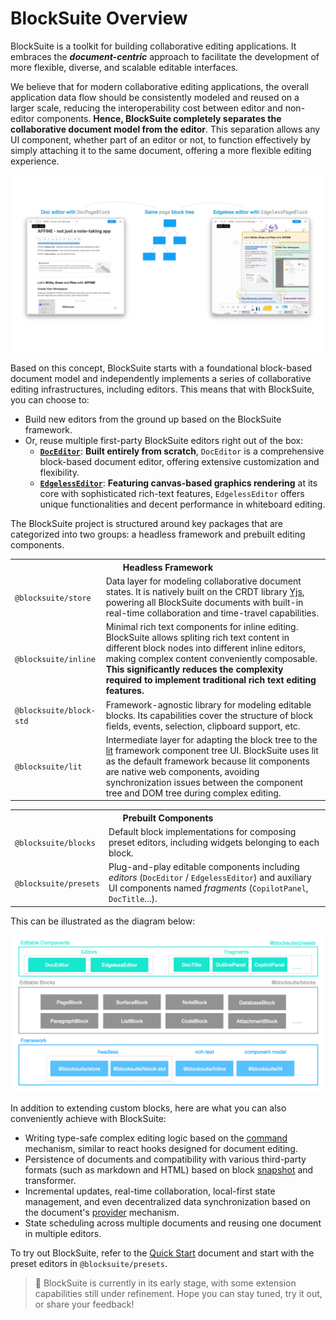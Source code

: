 # BlockSuite Overview

BlockSuite is a toolkit for building collaborative editing applications. It embraces the **_document-centric_** approach to facilitate the development of more flexible, diverse, and scalable editable interfaces.

We believe that for modern collaborative editing applications, the overall application data flow should be consistently modeled and reused on a larger scale, reducing the interoperability cost between editor and non-editor components. **Hence, BlockSuite completely separates the collaborative document model from the editor**. This separation allows any UI component, whether part of an editor or not, to function effectively by simply attaching it to the same document, offering a more flexible editing experience.

![showcase-doc-edgeless-editors](./images/showcase-doc-edgeless-editors.jpg)

<!--
> For an understanding of the design philosophy advocated by BlockSuite, please read the _Document-Centric, CRDT-Native_ article.
-->

Based on this concept, BlockSuite starts with a foundational block-based document model and independently implements a series of collaborative editing infrastructures, including editors. This means that with BlockSuite, you can choose to:

- Build new editors from the ground up based on the BlockSuite framework.
- Or, reuse multiple first-party BlockSuite editors right out of the box:
  - [**`DocEditor`**](./presets/doc-editor): **Built entirely from scratch**, `DocEditor` is a comprehensive block-based document editor, offering extensive customization and flexibility.
  - [**`EdgelessEditor`**](./presets/edgeless-editor): **Featuring canvas-based graphics rendering** at its core with sophisticated rich-text features, `EdgelessEditor` offers unique functionalities and decent performance in whiteboard editing.

The BlockSuite project is structured around key packages that are categorized into two groups: a headless framework and prebuilt editing components.

<table>
  <tr>
    <th colspan="2">Headless Framework</th>
  </tr>
  <tr>
    <td><code>@blocksuite/store</code></td>
    <td>Data layer for modeling collaborative document states. It is natively built on the CRDT library <a href="https://github.com/yjs/yjs">Yjs</a>, powering all BlockSuite documents with built-in real-time collaboration and time-travel capabilities.</td>
  </tr>
  <tr>
    <td><code>@blocksuite/inline</code></td>
    <td>Minimal rich text components for inline editing. BlockSuite allows spliting rich text content in different block nodes into different inline editors, making complex content conveniently composable. <strong>This significantly reduces the complexity required to implement traditional rich text editing features.</strong></td>
  </tr>
  <tr>
    <td><code>@blocksuite/block-std</code></td>
    <td>Framework-agnostic library for modeling editable blocks. Its capabilities cover the structure of block fields, events, selection, clipboard support, etc.</td>
  </tr>
  <tr>
    <td><code>@blocksuite/lit</code></td>
    <td>Intermediate layer for adapting the block tree to the <a href="https://lit.dev/">lit</a> framework component tree UI. BlockSuite uses lit as the default framework because lit components are native web components, avoiding synchronization issues between the component tree and DOM tree during complex editing.</td>
  </tr>
</table>

<table>
  <tr>
    <th colspan="2">Prebuilt Components</th>
  </tr>
  <tr>
    <td><code>@blocksuite/blocks</code></td>
    <td>Default block implementations for composing preset editors, including widgets belonging to each block.</td>
  </tr>
  <tr>
    <td><code>@blocksuite/presets</code></td>
    <td>Plug-and-play editable components including <i>editors</i> (<code>DocEditor</code> / <code>EdgelessEditor</code>) and auxiliary UI components named <i>fragments</i> (<code>CopilotPanel</code>, <code>DocTitle</code>...).</td>
  </tr>
</table>

This can be illustrated as the diagram below:

![package-overview.png](./images/package-overview.png)

In addition to extending custom blocks, here are what you can also conveniently achieve with BlockSuite:

- Writing type-safe complex editing logic based on the [command](./command) mechanism, similar to react hooks designed for document editing.
- Persistence of documents and compatibility with various third-party formats (such as markdown and HTML) based on block [snapshot](./data-synchronization#snapshot-api) and transformer.
- Incremental updates, real-time collaboration, local-first state management, and even decentralized data synchronization based on the document's [provider](./data-synchronization#provider-based-state-management) mechanism.
- State scheduling across multiple documents and reusing one document in multiple editors.

To try out BlockSuite, refer to the [Quick Start](./quick-start) document and start with the preset editors in `@blocksuite/presets`.

> 🚧 BlockSuite is currently in its early stage, with some extension capabilities still under refinement. Hope you can stay tuned, try it out, or share your feedback!
